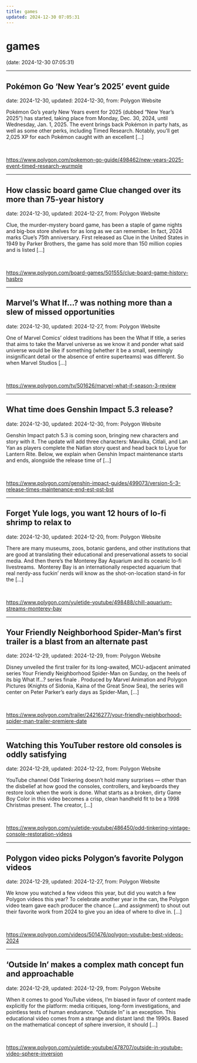 ```yaml
---
title: games
updated: 2024-12-30 07:05:31
---
```


# games

(date: 2024-12-30 07:05:31)

---

## Pokémon Go ‘New Year’s 2025’ event guide

date: 2024-12-30, updated: 2024-12-30, from: Polygon Website

Pokémon Go’s yearly New Years event for 2025 (dubbed “New Year’s 2025”) has started, taking place from Monday, Dec. 30, 2024, until Wednesday, Jan. 1, 2025. The event brings back Pokémon in party hats, as well as some other perks, including Timed Research. Notably, you’ll get 2,025 XP for each Pokémon caught with an excellent [&#8230;] 

<br> 

<https://www.polygon.com/pokemon-go-guide/498462/new-years-2025-event-timed-research-wurmple>

---

## How classic board game Clue changed over its more than 75-year history

date: 2024-12-30, updated: 2024-12-27, from: Polygon Website

Clue, the murder-mystery board game, has been a staple of game nights and big-box store shelves for as long as we can remember. In fact, 2024 marks Clue’s 75th anniversary. First released as Clue in the United States in 1949 by Parker Brothers, the game has sold more than 150 million copies and is listed [&#8230;] 

<br> 

<https://www.polygon.com/board-games/501555/clue-board-game-history-hasbro>

---

## Marvel’s What If…? was nothing more than a slew of missed opportunities

date: 2024-12-30, updated: 2024-12-27, from: Polygon Website

One of Marvel Comics&#8217; oldest traditions has been the What If title, a series that aims to take the Marvel universe as we know it and ponder what said universe would be like if something (whether it be a small, seemingly insignificant detail or the absence of entire superteams) was different. So when Marvel Studios [&#8230;] 

<br> 

<https://www.polygon.com/tv/501626/marvel-what-if-season-3-review>

---

## What time does Genshin Impact 5.3 release?

date: 2024-12-30, updated: 2024-12-30, from: Polygon Website

Genshin Impact patch 5.3 is coming soon, bringing new characters and story with it. The update will add three characters: Mavuika, Citlali, and Lan Yan as players complete the Natlan story quest and head back to Liyue for Lantern Rite. Below, we explain when Genshin Impact maintenance starts and ends, alongside the release time of [&#8230;] 

<br> 

<https://www.polygon.com/genshin-impact-guides/499073/version-5-3-release-times-maintenance-end-est-pst-bst>

---

## Forget Yule logs, you want 12 hours of lo-fi shrimp to relax to

date: 2024-12-30, updated: 2024-12-20, from: Polygon Website

There are many museums, zoos, botanic gardens, and other institutions that are good at translating their educational and preservational assets to social media. And then there’s the Monterey Bay Aquarium and its oceanic lo-fi livestreams.  Monterey Bay is an internationally respected aquarium that real nerdy-ass fuckin’ nerds will know as the shot-on-location stand-in for the [&#8230;] 

<br> 

<https://www.polygon.com/yuletide-youtube/498488/chill-aquarium-streams-monterey-bay>

---

## Your Friendly Neighborhood Spider-Man’s first trailer is a blast from an alternate past

date: 2024-12-29, updated: 2024-12-29, from: Polygon Website

Disney unveiled the first trailer for its long-awaited, MCU-adjacent animated series Your Friendly Neighborhood Spider-Man on Sunday, on the heels of its big What If…? series finale . Produced by Marvel Animation and Polygon Pictures (Knights of Sidonia, Kaina of the Great Snow Sea), the series will center on Peter Parker’s early days as Spider-Man, [&#8230;] 

<br> 

<https://www.polygon.com/trailer/24216277/your-friendly-neighborhood-spider-man-trailer-premiere-date>

---

## Watching this YouTuber restore old consoles is oddly satisfying

date: 2024-12-29, updated: 2024-12-22, from: Polygon Website

YouTube channel Odd Tinkering doesn’t hold many surprises — other than the disbelief at how good the consoles, controllers, and keyboards they restore look when the work is done. What starts as a broken, dirty Game Boy Color in this video becomes a crisp, clean handheld fit to be a 1998 Christmas present. The creator, [&#8230;] 

<br> 

<https://www.polygon.com/yuletide-youtube/486450/odd-tinkering-vintage-console-restoration-videos>

---

## Polygon video picks Polygon’s favorite Polygon videos

date: 2024-12-29, updated: 2024-12-27, from: Polygon Website

We know you watched a few videos this year, but did you watch a few Polygon videos this year? To celebrate another year in the can, the Polygon video team gave each producer the chance (&#8230;and assignment) to shout out their favorite work from 2024 to give you an idea of where to dive in. [&#8230;] 

<br> 

<https://www.polygon.com/videos/501476/polygon-youtube-best-videos-2024>

---

## ‘Outside In’ makes a complex math concept fun and approachable

date: 2024-12-29, updated: 2024-12-29, from: Polygon Website

When it comes to good YouTube videos, I’m biased in favor of content made explicitly for the platform: media critiques, long-form investigations, and pointless tests of human endurance. “Outside In” is an exception. This educational video comes from a strange and distant land: the 1990s. Based on the mathematical concept of sphere inversion, it should [&#8230;] 

<br> 

<https://www.polygon.com/yuletide-youtube/478707/outside-in-youtube-video-sphere-inversion>

